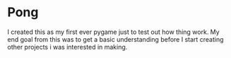 # Pong

I created this as my first ever pygame just to test out how thing work. My end goal from this was to get a basic understanding before I start creating other projects i was interested in making.

